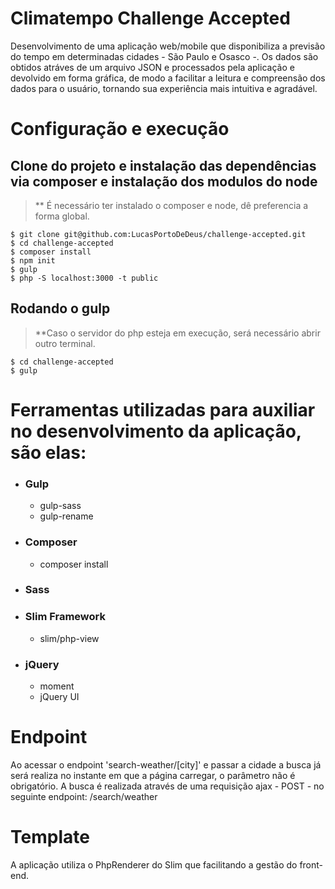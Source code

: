 # Climatempo Challenge Accepted

Desenvolvimento de uma aplicação web/mobile que disponibiliza a previsão do tempo em determinadas cidades - São Paulo e Osasco -. Os dados são obtidos atráves de um arquivo JSON e processados pela aplicação e devolvido em forma gráfica, de modo a facilitar a leitura e compreensão dos dados para o usuário, tornando sua experiência mais intuitiva e agradável.

# Configuração e execução

## Clone do projeto e instalação das dependências via composer e instalação dos modulos do node
> ** É necessário ter instalado o composer e node, dê preferencia a forma global.

```
$ git clone git@github.com:LucasPortoDeDeus/challenge-accepted.git
$ cd challenge-accepted
$ composer install
$ npm init
$ gulp
$ php -S localhost:3000 -t public
```

## Rodando o gulp
 > **Caso o servidor do php esteja em execução, será necessário abrir outro terminal.
```
$ cd challenge-accepted
$ gulp
```

# Ferramentas utilizadas para auxiliar no desenvolvimento da aplicação, são elas:

 - ### Gulp
    - gulp-sass
    - gulp-rename
 - ### Composer
    - composer install
 - ### Sass
 - ### Slim Framework
    - slim/php-view
 - ### jQuery
    - moment
    - jQuery UI

# Endpoint
Ao acessar o endpoint 'search-weather/[city]' e passar a cidade a busca já será realiza no instante em que a página carregar, o parâmetro não é obrigatório. A busca é realizada através de uma requisição ajax - POST - no seguinte endpoint: /search/weather

# Template
A aplicação utiliza o PhpRenderer do Slim que facilitando a gestão do front-end.
